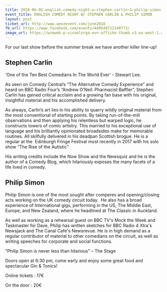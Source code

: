 ```yaml
---
title: 2018-06-05-english-comedy-night-w-stephen-carlin-&-philip-simon
event_title: ENGLISH COMEDY NIGHT W/ STEPHEN CARLIN & PHILIP SIMON
layout: post
ticket_url: http://www.weezevent.com/june2018
fb_url: https://www.facebook.com/events/449549712140773/
image_url: https://wzeweb-p-visuelorga-evn-affiche-thumb.s3.eu-west-1.amazonaws.com/affiche_345830.thumb53700.1526465782.jpg
---
```

For our last show before the summer break we have another killer line-up!
 
## Stephen Carlin

'One of the Ten Best Comedians In The World Ever' - Stewart Lee.

As seen on Comedy Central’s “The Alternative Comedy Experience” and heard on BBC Radio Four’s “Andrew O’Neil: Pharmacist Baffler”, Stephen Carlin has gained critical acclaim and a growing fan base with his original, insightful material and his accomplished delivery.

​As always, Carlin’s art lies in his ability to quarry wildly original material from the most conventional of starting points. By taking run-of-the-mill observations and then applying his relentless but warped logic, he constructs towers of comic artistry. This married to his exceptional use of language and his brilliantly opinionated broadsides make for memorable routines. All skilfully delivered in his deadpan Scottish brogue.
​He is a regular at the  Edinburgh Fringe Festival most recently in 2017 with his solo show “The Rise of the Autistic" 

​His writing credits include the Now Show and the Newsquiz and he is the author of a Comedy Blog, which hilariously exposes the many facets of a life lived in comedy. 

## Philip Simon

Philip Simon is one of the most sought after comperes and opening/closing acts working on the UK comedy circuit today.  He also has a broad experience of International gigs, performing in the US, The Middle East, Europe, and New Zealand, where he headlined at The Classic in Auckland.

​As well as working as a rehearsal guest on BBC TV's Mock the Week and Taskmaster for Dave, Philip has written sketches for BBC Radio 4 Xtra's Newsjack and The Canal Cafe's Newsrevue. He is in high demand as a regular contributor of material to other comedians on the circuit, as well as writing speeches for corporate and social functions.

"Philip Simon is never less than hilarious" – The Stage

Doors open at 6:30 pm, come early and enjoy some great food and spectacular Gin & Tonics!

Online tickets : 17€

On the door : 20€